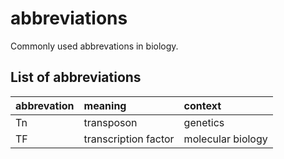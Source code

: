 # abbreviations

Commonly used abbrevations in biology.

## List of abbreviations

|abbrevation|      meaning       |    context      |
|:----------|:-------------------|:----------------|
|Tn         |transposon          |genetics         |
|TF         |transcription factor|molecular biology|
